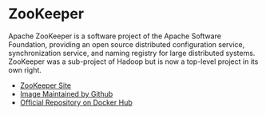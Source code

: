# ZooKeeper

Apache ZooKeeper is a software project of the Apache Software Foundation, providing an open source distributed configuration service, synchronization service, and naming registry for large distributed systems. ZooKeeper was a sub-project of Hadoop but is now a top-level project in its own right.

- [ZooKeeper Site](https://zookeeper.apache.org/)
- [Image Maintained by Github](https://github.com/apache/zookeeper)
- [Official Repository on Docker Hub](https://hub.docker.com/_/zookeeper/)